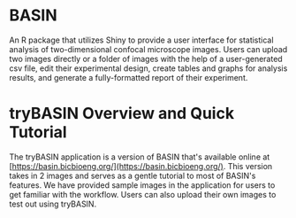 # BASIN
An R package that utilizes Shiny to provide a user interface
for statistical analysis of two-dimensional confocal microscope images. Users
can upload two images directly or a folder of images with the help of a
user-generated csv file, edit their experimental design, create tables and
graphs for analysis results, and generate a fully-formatted report of their
experiment.

# tryBASIN Overview and Quick Tutorial
The tryBASIN application is a version of BASIN that's available online at [https://basin.bicbioeng.org/](https://basin.bicbioeng.org/). This version takes in 2 images and serves as a gentle tutorial to most of BASIN's features. We have provided sample images in the application for users to get familiar with the workflow. Users can also upload their own images to test out using tryBASIN.
